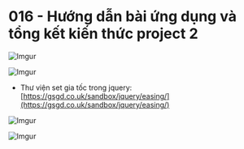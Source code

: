 # 016 - Hướng dẫn bài ứng dụng và tổng kết kiến thức project 2
![Imgur](https://i.imgur.com/GWOzr31.jpg)  

![Imgur](https://i.imgur.com/BaNjAWj.jpg)  


* Thư viện set gia tốc trong jquery: [https://gsgd.co.uk/sandbox/jquery/easing/](https://gsgd.co.uk/sandbox/jquery/easing/)

![Imgur](https://i.imgur.com/QskTXQP.png)  

![Imgur](https://i.imgur.com/HoxBpP6.jpg)  